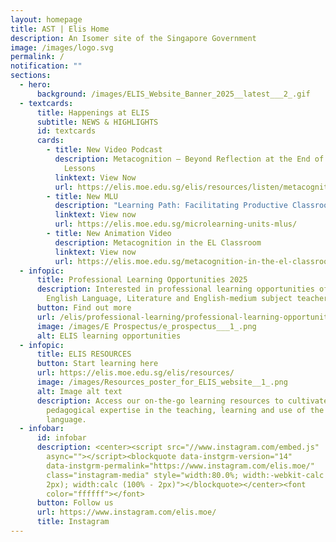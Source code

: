 ```yaml
---
layout: homepage
title: AST | Elis Home
description: An Isomer site of the Singapore Government
image: /images/logo.svg
permalink: /
notification: ""
sections:
  - hero:
      background: /images/ELIS_Website_Banner_2025__latest___2_.gif
  - textcards:
      title: Happenings at ELIS
      subtitle: NEWS & HIGHLIGHTS
      id: textcards
      cards:
        - title: New Video Podcast
          description: Metacognition – Beyond Reflection at the End of English Language
            Lessons
          linktext: View Now
          url: https://elis.moe.edu.sg/elis/resources/listen/metacognition-beyond-reflection-at-the-end-of-english-language-lessons/
        - title: New MLU
          description: "Learning Path: Facilitating Productive Classroom Discussion"
          linktext: View now
          url: https://elis.moe.edu.sg/microlearning-units-mlus/
        - title: New Animation Video
          description: Metacognition in the EL Classroom
          linktext: View now
          url: https://elis.moe.edu.sg/metacognition-in-the-el-classroom/
  - infopic:
      title: Professional Learning Opportunities 2025
      description: Interested in professional learning opportunities offered to
        English Language, Literature and English-medium subject teachers?
      button: Find out more
      url: /elis/professional-learning/professional-learning-opportunities/
      image: /images/E Prospectus/e_prospectus___1_.png
      alt: ELIS learning opportunities
  - infopic:
      title: ELIS RESOURCES
      button: Start learning here
      url: https://elis.moe.edu.sg/elis/resources/
      image: /images/Resources_poster_for_ELIS_website__1_.png
      alt: Image alt text
      description: Access our on-the-go learning resources to cultivate your
        pedagogical expertise in the teaching, learning and use of the English
        language.
  - infobar:
      id: infobar
      description: <center><script src="//www.instagram.com/embed.js"
        async=""></script><blockquote data-instgrm-version="14"
        data-instgrm-permalink="https://www.instagram.com/elis.moe/"
        class="instagram-media" style="width:80.0%; width:-webkit-calc (100% -
        2px); width:calc (100% - 2px)"></blockquote></center><font
        color="ffffff"></font>
      button: Follow us
      url: https://www.instagram.com/elis.moe/
      title: Instagram
---
```

